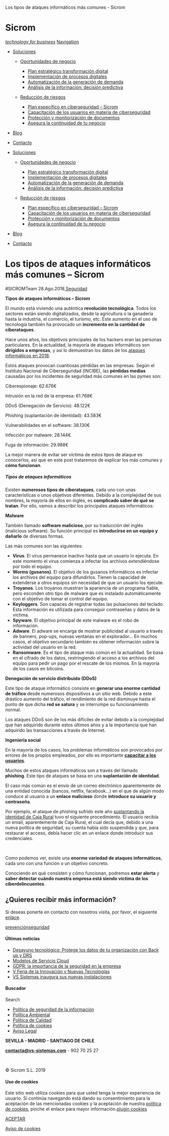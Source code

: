 Los tipos de ataques informáticos más comunes - Sicrom

Sicrom
======

[*technology for business*](https://sicrom.com/) [ Navigation](#)

-   [Soluciones](https://sicrom.com/soluciones-2/)

    -   [Oportunidades de
        negocio](https://sicrom.com/oportunidades_negocio/)

        -   [Plan estratégico transformación
            digital](https://sicrom.com/consultoria-transformacion-digital/)
        -   [Implementación de procesos
            digitales](https://sicrom.com/implementacion-procesos-digitales-2/)
        -   [Automatización de la generación de
            demanda](https://sicrom.com/automatizacion-generacion-demanda/)
        -   [Análisis de la información: decisión
            predictiva](https://sicrom.com/analisis-informacion-decision-predictiva/)
    -   [Reducción de
        riesgos](https://sicrom.com/reduccion_de_riesgos_transformacion_digital/)

        -   [Plan específico en ciberseguridad –
            Sicrom](https://sicrom.com/plan-ciberseguridad-sicrom/)
        -   [Capacitación de los usuarios en materia de
            ciberseguridad](https://sicrom.com/capacitacion-usuarios-seguridad/)
        -   [Protección y monitorización de
            documentos](https://sicrom.com/proteccion-monitorizacion-documentos-2/)
        -   [Asegura la continuidad de tu
            negocio](https://sicrom.com/asegurar-continuidad-negocio/)

-   [Blog](https://sicrom.com/blog/)
-   [Contacto](https://sicrom.com/#contacto)

<!-- -->

-   [Soluciones](https://sicrom.com/soluciones-2/)

    -   [Oportunidades de
        negocio](https://sicrom.com/oportunidades_negocio/)

        -   [Plan estratégico transformación
            digital](https://sicrom.com/consultoria-transformacion-digital/)
        -   [Implementación de procesos
            digitales](https://sicrom.com/implementacion-procesos-digitales-2/)
        -   [Automatización de la generación de
            demanda](https://sicrom.com/automatizacion-generacion-demanda/)
        -   [Análisis de la información: decisión
            predictiva](https://sicrom.com/analisis-informacion-decision-predictiva/)
    -   [Reducción de
        riesgos](https://sicrom.com/reduccion_de_riesgos_transformacion_digital/)

        -   [Plan específico en ciberseguridad –
            Sicrom](https://sicrom.com/plan-ciberseguridad-sicrom/)
        -   [Capacitación de los usuarios en materia de
            ciberseguridad](https://sicrom.com/capacitacion-usuarios-seguridad/)
        -   [Protección y monitorización de
            documentos](https://sicrom.com/proteccion-monitorizacion-documentos-2/)
        -   [Asegura la continuidad de tu
            negocio](https://sicrom.com/asegurar-continuidad-negocio/)

-   [Blog](https://sicrom.com/blog/)
-   [Contacto](https://sicrom.com/#contacto)

Los tipos de ataques informáticos más comunes – Sicrom
======================================================

 \#SICROMTeam 28.Ago.2018[
Seguridad](https://sicrom.com/blog/category/seguridad/)

**Tipos de ataques informáticos – Sicrom**

El mundo está viviendo una auténtica **revolución tecnológica**. Todos
los sectores están siendo digitalizados, desde la agricultura o la
ganadería hasta la industria, el comercio, el turismo, etc. Este aumento
en el uso de tecnología también ha provocado un **incremento en la
cantidad de ciberataques**.

Hace unos años, los objetivos principales de los hackers eran las
personas particulares. En la actualidad, la mayoría de ataques
informáticos son **dirigidos a empresas**, y así lo demuestran los datos
de los [ataques informáticos en
2018](https://sicrom.com/blog/ultimos-ataques-ciberseguridad-empresas/).

Estos ataques provocan cuantiosas pérdidas en las empresas. Según el
Instituto Nacional de Ciberseguridad (INCIBE), las **pérdidas medias**
causadas por los incidentes de seguridad más comunes en las pymes son:

Ciberespionaje: 62.676€

Intrusión en la red de la empresa: 61.768€

DDoS (Denegación de Servicio): 48.122€

Phishing (suplantación de identidad): 43.583€

Vulnerabilidades en el software: 38.130€

Infección por malware: 28.144€

Fuga de información: 29.988€

La mejor manera de evitar ser víctima de estos tipos de ataque es
conocerlos, así que en este post trataremos de explicar los más comunes
y **cómo funcionan**.

##### Tipos de ataques informáticos

Existen **numerosos tipos de ciberataques**, cada uno con unas
características o unos objetivos diferentes. Debido a la complejidad de
sus nombres, la mayoría de ellos en inglés, es **complicado saber de qué
se tratan**. Por ello, vamos a describir los principales ataques
informáticos:

**Malware**

También llamado **software malicioso**, por su traducción del inglés
(malicious software). Su función principal es **introducirse en un
equipo y dañarlo** de diversas formas.

Las más comunes son las siguientes:

-   **Virus**. El virus permanece inactivo hasta que un usuario
    lo ejecuta. En este momento el virus comienza a infectar los
    archivos extendiéndose por todo el equipo.
-   **Worms (gusanos)**. El objetivo de los gusanos informáticos es
    infectar los archivos del equipo para difundirlos. Tienen la
    capacidad de extenderse a otros equipos sin necesidad de que un
    usuario los ejecute.
-   **Troyanos**. Los troyanos muestran la apariencia de un programa
    fiable, pero esconden otro tipo de malware que es instalado
    automáticamente con el objetivo de tomar el control del equipo.
-   **Keyloggers**. Son capaces de registrar todas las pulsaciones
    del teclado. Esta información es utilizada para conseguir
    contraseñas y datos de la víctima.
-   **Spyware**. El objetivo principal de este malware es el robo
    de información.
-   **Adware**. El adware se encarga de mostrar publicidad al usuario a
    través de banners, pop-ups, nuevas ventanas en el explorador… En
    muchos casos, el objetivo secundario también es obtener información
    sobre la actividad del usuario en la red.
-   **Ransomware**. Es el tipo de ataque más común en la actualidad. Se
    basa en el cifrado de los datos, restringiendo el acceso a los
    archivos del equipo para pedir un pago por el rescate de los mismos.
    En la mayoría de los casos en bitcoins.

**Denegación de servicio distribuido (DDoS)**

Este tipo de ataque informático consiste en **generar una enorme
cantidad de tráfico** desde numerosos dispositivos a un sitio web.
Debido a este drástico aumento del tráfico, el rendimiento de la red
disminuye hasta el punto de que dicha **red se satura** y se interrumpe
su funcionamiento normal.

Los ataques DDoS son de los más difíciles de evitar debido a la
complejidad que han adquirido durante estos últimos años y a la
importancia que han adquirido las transacciones a través de Internet.

**Ingeniería social**

En la mayoría de los casos, los problemas informáticos son provocados
por errores de los propios empleados, por ello es importante
[**capacitar a los
usuarios**](https://sicrom.com/blog/responsabilidad-proactiva-gdpr/).

Muchos de estos ataques informáticos son a través del llamado
**phishing**. Este tipo de ataques se basa en una **suplantación de
identidad**.

El caso más común es el envío de un correo electrónico aparentemente de
una entidad conocida (bancos, netflix, facebook…) en el que de algún
modo conduce al usuario a un **enlace malicioso** donde **introduce su
usuario y contraseña**.

Por ejemplo, el ataque de phishing sufrido este año [suplantando la
identidad de Caja
Rural](https://sicrom.com/blog/ultimos-ataques-ciberseguridad-empresas/)
tuvo el siguiente procedimiento. El usuario recibía un email,
aparentemente de Caja Rural, el cual decía que, debido a una nueva
política de seguridad, su cuenta había sido suspendida y que, para
restaurar el acceso, debía hacer clic en un enlace donde introducir sus
credenciales.

 

Como podemos ver, existe una **enorme variedad de ataques
informáticos**, cada uno con una función o un objetivo concreto.

Conociendo en qué consisten y cómo funcionan, podremos **estar alerta**
y **saber detectar cuándo nuestra empresa está siendo víctima de los
ciberdelincuentes**.

¿Quieres recibir más información?
---------------------------------

Si deseas ponerte en contacto con nosotros visita, por favor, el
siguiente [enlace](https://sicrom.com/#contacto).

[](https://www.facebook.com/sharer.php?u=https%3A%2F%2Fsicrom.com%2Fblog%2Ftipos-ataques-informaticos%2F)

[](https://twitter.com/share?url=https%3A%2F%2Fsicrom.com%2Fblog%2Ftipos-ataques-informaticos%2F&text=Acabo%20de%20ver%20Los%20tipos%20de%20ataques%20inform%C3%A1ticos%20m%C3%A1s%20comunes%20%E2%80%93%20Sicrom%20-%20Haga%20clic%20ver%20también%20☛%20&via=SicromTech)

[](whatsapp://send?text=Los%20tipos%20de%20ataques%20inform%C3%A1ticos%20m%C3%A1s%20comunes%20%E2%80%93%20Sicrom%20☛%20https%3A%2F%2Fsicrom.com%2Fblog%2Ftipos-ataques-informaticos%2F)

[](https://www.linkedin.com/shareArticle?mini=true&url=https%3A%2F%2Fsicrom.com%2Fblog%2Ftipos-ataques-informaticos%2F&title=Los%20tipos%20de%20ataques%20inform%C3%A1ticos%20m%C3%A1s%20comunes%20%E2%80%93%20Sicrom)

[prevención](https://sicrom.com/blog/tag/prevencion/)[seguridad](https://sicrom.com/blog/tag/seguridad-2/)

#### Últimas noticias

-   [Desayuno tecnológico: Protege los datos de tu organización con Back
    up y DRS](https://sicrom.com/blog/desayuno-tecnologico-arcserve/)
-   [Modelos de Servicio
    Cloud](https://sicrom.com/blog/modelos-servicio-cloud/)
-   [GDPR: la importancia de la seguridad en la
    empresa](https://sicrom.com/blog/gdpr-importancia-seguridad-empresa/)
-   [V Feria de la Innovación y Nuevas
    Tecnologías](https://sicrom.com/blog/v-feria-innovacion-y-nuevas-tecnologias/)
-   [VS Sistemas inaugura sus nuevas
    instalaciones](https://sicrom.com/blog/vs-sistemas-inaugura-nuevas-instalaciones/)

#### Buscador

Search

-   [Política de seguridad de la
    información](https://sicrom.com/politica-de-seguridad-de-la-informacion/)
-   [Política Ambiental](https://sicrom.com/politica-ambiental/)
-   [Política de Calidad](https://sicrom.com/politica-de-la-calidad/)
-   [Política de cookies](https://sicrom.com/politica-de-cookies/)
-   [Aviso Legal](https://sicrom.com/aviso-legal/)

[](https://www.facebook.com/Visasur.Sistemas)[](https://twitter.com/SicromTech)[](https://www.linkedin.com/company/sicromtechnology)[](https://www.youtube.com/channel/UCLaL0jyaOWcg8c8irJBFTuQ)

**SEVILLA - MADRID - SANTIAGO DE CHILE**

[**contacta@vs-sistemas.com**](mailto:contacta@vs-sistemas.com) - 902 70
25 27

 

© Sicrom S.L. 2019

[]()

#### Uso de cookies

Este sitio web utiliza cookies para que usted tenga la mejor experiencia
de usuario. Si continúa navegando está dando su consentimiento para la
aceptación de las mencionadas cookies y la aceptación de nuestra
[política de cookies](https://sicrom.com/politica-de-cookies/), pinche
el enlace para mayor información.[plugin
cookies](http://wordpress.org/plugins/asesor-cookies-para-la-ley-en-espana/)

[ACEPTAR](javascript:;)

[Aviso de cookies]()
